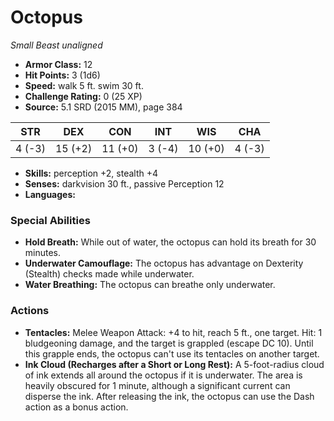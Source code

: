 # Octopus

*Small* *Beast* *unaligned*

- **Armor Class:** 12
- **Hit Points:** 3 (1d6)
- **Speed:** walk 5 ft. swim 30 ft.
- **Challenge Rating:** 0 (25 XP)
- **Source:** 5.1 SRD (2015 MM), page 384

| STR | DEX | CON | INT | WIS | CHA |
| --- | --- | --- | --- | --- | --- |
| 4 (-3) | 15 (+2) | 11 (+0) | 3 (-4) | 10 (+0) | 4 (-3) |

- **Skills:** perception +2, stealth +4
- **Senses:** darkvision 30 ft., passive Perception 12
- **Languages:** 

### Special Abilities

- **Hold Breath:** While out of water, the octopus can hold its breath for 30 minutes.
- **Underwater Camouflage:** The octopus has advantage on Dexterity (Stealth) checks made while underwater.
- **Water Breathing:** The octopus can breathe only underwater.

### Actions

- **Tentacles:** Melee Weapon Attack: +4 to hit, reach 5 ft., one target. Hit: 1 bludgeoning damage, and the target is grappled (escape DC 10). Until this grapple ends, the octopus can't use its tentacles on another target.
- **Ink Cloud (Recharges after a Short or Long Rest):** A 5-foot-radius cloud of ink extends all around the octopus if it is underwater. The area is heavily obscured for 1 minute, although a significant current can disperse the ink. After releasing the ink, the octopus can use the Dash action as a bonus action.


